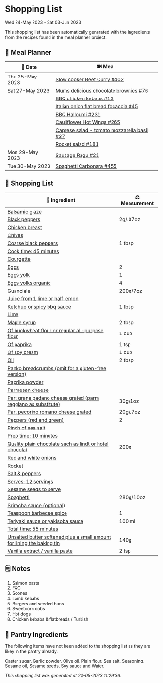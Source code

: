 # Shopping List

Wed 24-May 2023 - Sat 03-Jun 2023

This shopping list has been automatically generated with the ingredients from the recipes found in the meal planner project.

## 📅 Meal Planner

|📅 Date| 🍽️ Meal|
|----|----|
|Thu 25-May 2023|[Slow cooker Beef Curry #402](https://github.com/jcallaghan/The-Cookbook/issues/402)|
|Sat 27-May 2023|[Mums delicious chocolate brownies #76](https://github.com/jcallaghan/The-Cookbook/issues/76)|
||[BBQ chicken kebabs #13](https://github.com/jcallaghan/The-Cookbook/issues/13)|
||[Italian onion flat bread focaccia #45](https://github.com/jcallaghan/The-Cookbook/issues/45)|
||[BBQ Halloumi #231](https://github.com/jcallaghan/The-Cookbook/issues/231)|
||[Cauliflower Hot Wings #265](https://github.com/jcallaghan/The-Cookbook/issues/265)|
||[Caprese salad - tomato mozzarella basil #37](https://github.com/jcallaghan/The-Cookbook/issues/37)|
||[Rocket salad #181](https://github.com/jcallaghan/The-Cookbook/issues/181)|
|Mon 29-May 2023|[Sausage Ragu #21](https://github.com/jcallaghan/The-Cookbook/issues/21)|
|Tue 30-May 2023|[Spaghetti Carbonara #455](https://github.com/jcallaghan/The-Cookbook/issues/455)|

## 🛒 Shopping List

| 🍌 Ingredient| ⚖️ Measurement|
|----------|-----------|
|[Balsamic glaze](https://www.sainsburys.co.uk/gol-ui/SearchResults/Balsamic%20glaze)||
|[Black peppers](https://www.sainsburys.co.uk/gol-ui/SearchResults/Black%20peppers)|2g/.07oz|
|[Chicken breast](https://www.sainsburys.co.uk/gol-ui/SearchResults/Chicken%20breast)||
|[Chives](https://www.sainsburys.co.uk/gol-ui/SearchResults/Chives)||
|[Coarse black peppers](https://www.sainsburys.co.uk/gol-ui/SearchResults/Coarse%20black%20peppers)|1 tbsp|
|[Cook time:  45 minutes](https://www.sainsburys.co.uk/gol-ui/SearchResults/Cook%20time:%20%2045%20minutes)||
|[Courgette](https://www.sainsburys.co.uk/gol-ui/SearchResults/Courgette)||
|[Eggs](https://www.sainsburys.co.uk/gol-ui/SearchResults/Eggs)|2|
|[Eggs yolk](https://www.sainsburys.co.uk/gol-ui/SearchResults/Eggs%20yolk)|1|
|[Eggs yolks organic](https://www.sainsburys.co.uk/gol-ui/SearchResults/Eggs%20yolks%20organic)|4|
|[Guanciale](https://www.sainsburys.co.uk/gol-ui/SearchResults/Guanciale)|200g/7oz|
|[Juice from 1 lime or half lemon](https://www.sainsburys.co.uk/gol-ui/SearchResults/Juice%20from%201%20lime%20or%20half%20lemon)||
|[Ketchup or spicy bbq sauce](https://www.sainsburys.co.uk/gol-ui/SearchResults/Ketchup%20or%20spicy%20bbq%20sauce)|1 tbsp|
|[Lime](https://www.sainsburys.co.uk/gol-ui/SearchResults/Lime)||
|[Maple syrup](https://www.sainsburys.co.uk/gol-ui/SearchResults/Maple%20syrup)|2 tbsp|
|[Of buckwheat flour or regular all-purpose flour](https://www.sainsburys.co.uk/gol-ui/SearchResults/Of%20buckwheat%20flour%20or%20regular%20all-purpose%20flour)|1 cup|
|[Of paprika](https://www.sainsburys.co.uk/gol-ui/SearchResults/Of%20paprika)|1 tsp|
|[Of soy cream](https://www.sainsburys.co.uk/gol-ui/SearchResults/Of%20soy%20cream)|1 cup|
|[Oil](https://www.sainsburys.co.uk/gol-ui/SearchResults/Oil)|2 tbsp|
|[Panko breadcrumbs (omit for a gluten-free version)](https://www.sainsburys.co.uk/gol-ui/SearchResults/Panko%20breadcrumbs%20(omit%20for%20a%20gluten-free%20version))||
|[Paprika powder](https://www.sainsburys.co.uk/gol-ui/SearchResults/Paprika%20powder)||
|[Parmesan cheese](https://www.sainsburys.co.uk/gol-ui/SearchResults/Parmesan%20cheese)||
|[Part grana padano cheese grated (parm reggiano as substitute)](https://www.sainsburys.co.uk/gol-ui/SearchResults/Part%20grana%20padano%20cheese%20grated%20(parm%20reggiano%20as%20substitute))|30g/1oz|
|[Part pecorino romano cheese grated](https://www.sainsburys.co.uk/gol-ui/SearchResults/Part%20pecorino%20romano%20cheese%20grated)|20g/.7oz|
|[Peppers (red and green)](https://www.sainsburys.co.uk/gol-ui/SearchResults/Peppers%20(red%20and%20green))|2|
|[Pinch of sea salt](https://www.sainsburys.co.uk/gol-ui/SearchResults/Pinch%20of%20sea%20salt)||
|[Prep time: 10 minutes](https://www.sainsburys.co.uk/gol-ui/SearchResults/Prep%20time:%2010%20minutes)||
|[Quality plain chocolate such as lindt or hotel chocolat](https://www.sainsburys.co.uk/gol-ui/SearchResults/Quality%20plain%20chocolate%20such%20as%20lindt%20or%20hotel%20chocolat)|200g|
|[Red and white onions](https://www.sainsburys.co.uk/gol-ui/SearchResults/Red%20and%20white%20onions)||
|[Rocket](https://www.sainsburys.co.uk/gol-ui/SearchResults/Rocket)||
|[Salt & peppers](https://www.sainsburys.co.uk/gol-ui/SearchResults/Salt%20&%20peppers)||
|[Serves: 12 servings](https://www.sainsburys.co.uk/gol-ui/SearchResults/Serves:%2012%20servings)||
|[Sesame seeds to serve](https://www.sainsburys.co.uk/gol-ui/SearchResults/Sesame%20seeds%20to%20serve)||
|[Spaghetti](https://www.sainsburys.co.uk/gol-ui/SearchResults/Spaghetti)|280g/10oz|
|[Sriracha sauce (optional)](https://www.sainsburys.co.uk/gol-ui/SearchResults/Sriracha%20sauce%20(optional))||
|[Teaspoon barbecue spice](https://www.sainsburys.co.uk/gol-ui/SearchResults/Teaspoon%20barbecue%20spice)|1|
|[Teriyaki sauce or yakisoba sauce](https://www.sainsburys.co.uk/gol-ui/SearchResults/Teriyaki%20sauce%20or%20yakisoba%20sauce)|100 ml|
|[Total time: 55 minutes](https://www.sainsburys.co.uk/gol-ui/SearchResults/Total%20time:%2055%20minutes)||
|[Unsalted butter softened plus a small amount for lining the baking tin](https://www.sainsburys.co.uk/gol-ui/SearchResults/Unsalted%20butter%20softened%20plus%20a%20small%20amount%20for%20lining%20the%20baking%20tin)|140g|
|[Vanilla extract / vanilla paste](https://www.sainsburys.co.uk/gol-ui/SearchResults/Vanilla%20extract%20/%20vanilla%20paste)|2 tsp|

## 🗒️ Notes

1. Salmon pasta
1. F&C
1. Scones
1. Lamb kebabs
1. Burgers and seeded buns
1. Sweetcorn cobs
1. Hot dogs
1. Chicken kebabs & flatbreads / Turkish

## 🏪 Pantry Ingredients

The following items have not been added to the shopping list as they are likey in the pantry already.

Caster sugar, Garlic powder, Olive oil, Plain flour, Sea salt, Seasoning, Sesame oil, Sesame seeds, Soy sauce and Water.


_This shopping list was generated at 24-05-2023 11:29:36._